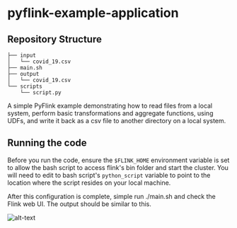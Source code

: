 # pyflink-example-application

<h2> Repository Structure </h2>

```
├── input
│   └── covid_19.csv
├── main.sh
├── output
│   └── covid_19.csv
└── scripts
    └── script.py
```


A simple PyFlink example demonstrating how to read files from a local system, perform basic transformations and aggregate functions,
using UDFs, and write it back as a csv file to another directory on a local system.


<h2> Running the code </h2>

Before you run the code, ensure the ```$FLINK_HOME``` environment variable is set to allow the bash script to 
access flink's bin folder and start the cluster. You will need to edit to bash script's ```python_script``` variable
to point to the location where the script resides on your local machine.

After this configuration is complete, simple run ./main.sh and check the Flink web UI. The output should be similar to this.

![alt-text](https://ci.apache.org/projects/flink/flink-docs-release-1.9/page/img/quickstart-setup/jobmanager-1.png)


